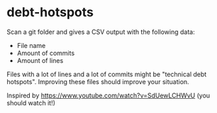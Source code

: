 # debt-hotspots

Scan a git folder and gives a CSV output with the following data:
 * File name
 * Amount of commits
 * Amount of lines

Files with a lot of lines and a lot of commits might be "technical debt hotspots". Improving these files should improve your situation.

Inspired by https://www.youtube.com/watch?v=SdUewLCHWvU (you should watch it!)
